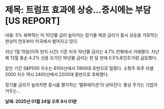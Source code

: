# **제목: 트럼프 효과에 상승…증시에는 부담 [US REPORT]**

  내용: 5% 육박하는 미 10년물 금리 높아지는 장기물 채권 금리가 증시 상승을 가로막는 현상이 연초부터 미국에서 벌어지고 있다. 

지난 1월 15일(이하 현지 시간) 기준 미국 10년물 금리는 4.7% 안팎에서 거래됐다. 지난해 12월 중순 4.2% 선을 오가던 10년물 금리는 한 달 만에 0.5%포인트가량 급등했다. 

같은 기간 S&P500 지수는 6100선에서 5900대 초반으로 밀렸다. 소형주 위주 러셀2000 지수 역시 2400선에서 2200대 중반으로 후퇴했다.

장기물 금리가 높아지면 증시를 평가하는 ‘밸류에이션’이 낮아진다. 통상 주가는 기업이 거두는...

  **날짜: 2025년 01월 24일 오후 9시 01분**